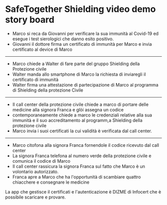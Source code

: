 # SafeTogether Shielding video demo story board

- Marco si reca da Giovanni per verificare la sua immunità al Covid-19 ed esegue i test sierologici che danno esito positivo.
- Giovanni il dottore firma un certificato di immunità per Marco e invia certificato al device di Marco

---------------------

- Marco chiede a Walter di fare parte del gruppo Shielding della Protezione civile
- Walter manda allo smartphone di Marco la richiesta di inviaregli il certificato di immunità
- Walter firma una attestazione di partecipazione di Marco al programma di Shielding della protezione Civile

---------------------

- Il call center della protezione civile chiede a marco di portare delle medicine alla signora Franca e glòi assegna un codice
- contemporaneamente chiede a marco le credenziali relative alla sua immunità e il suo accreditamento al programm,a Shielding della protezione civile
- Marco invia i suoi certificati la cui validità è verificata dal call center.

---------------------

- Marco citofona alla signora Franca fornendole il codice ricevuto dal call center
- La signora Franca telefona al numero verde della protezione civile e comunica il codice di Marco
- Il call center rassicura la signora Franca sul fatto che Marco è un volontario autorizzato.
- Franca apre a Marco che ha l'opportunità di scambiare quattro chiacchere e  consegnare le medicine


La app che gestisce il certificati e l'autenticazione è  DIZME di Infocert che è possibile scaricare e provare.
